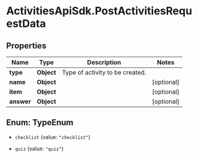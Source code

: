 # ActivitiesApiSdk.PostActivitiesRequestData

## Properties

Name | Type | Description | Notes
------------ | ------------- | ------------- | -------------
**type** | **Object** | Type of activity to be created. | 
**name** | **Object** |  | [optional] 
**item** | **Object** |  | [optional] 
**answer** | **Object** |  | [optional] 



## Enum: TypeEnum


* `checklist` (value: `"checklist"`)

* `quiz` (value: `"quiz"`)




